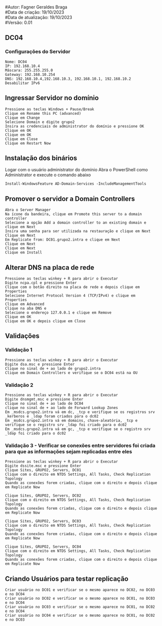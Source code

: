 #Autor: Fagner Geraldes Braga  
#Data de criação: 19/10/2023    
#Data de atualização: 19/10/2023  
#Versão: 0.01  

## DC04
### Configurações do Servidor
```
Nome: DC04
IP: 192.168.10.4
Máscara: 255.255.255.0
Gateway: 192.168.10.254
DNS: 192.168.10.4,192.168.10.3, 192.168.10.1, 192.168.10.2
Desabilitar IPv6
```

## Ingressar Servidor no domínio
```
Pressione as teclas Windows + Pause/Break
Clique em Rename this PC (advanced)
Clique em Change
Selecione Domain e digite grupo2
Insira as credenciais de administrator do domínio e pressione OK
Clique em OK
Clique em OK
Clique em Close
Clique em Restart Now
```
## Instalação dos binários
Logar com o usuário administrator do domínio
Abra o PowerShell como Administrator e execute o comando abaixo
```
Install-WindowsFeature AD-Domain-Services -IncludeManagementTools
```
## Promover o servidor a Domain Controllers
```
Abra o Server Manager
Na ícone da bandeira, clique em Promote this server to a domain controller
Selecione a opção Add a domain controller to an existing domain e clique em Next
Insira uma senha para ser utilizada na restauração e clique em Next
Clique em Next
Em Replicate from: DC01.grupo2.intra e clique em Next
Clique em Next
Clique em Next
Clique em Install
```
## Alterar DNS na placa de rede
```
Pressione as teclas winkey + R para abrir o Executar
Digite ncpa.cpl e pressione Enter
Clique com o botão direito na placa de rede e depois clique em Properties
Selecione Internet Protocol Version 4 (TCP/IPv4) e clique em Properties
Clique em Advanced
Clique na aba DNS e 
Selecione o endereço 127.0.0.1 e clique em Remove
Clique em OK
Clique em OK e depois clique em Close
```
## Validações
### Validação 1
```
Pressione as teclas winkey + R para abrir o Executar
Digite dsa.msc e pressione Enter
Clique no sinal de + ao lado de grupo2.intra
Clique em Domain Controllers e verifique se o DC04 está na OU
```
### Validação 2
```
Pressione as teclas winkey + R para abrir o Executar
Digite dnsmgmt.msc e pressione Enter
Clique no sinal de + ao lado de DC04
clique no sinal de + ao lado de Forward Lookup Zones
Em _msdcs.grupo2.intra vá em dc, _tcp e verifique se os registros srv _kerberos e _ldap foram criados para o dc02
Em _msdcs.grupo2.intra vá em domains, chave-aleatória, _tcp e verifique se o registro srv _ldap foi criado para o dc02
Em _msdcs.grupo2.intra vá em gc, _tcp e verifique se o registro srv _ldap foi criado para o dc02
```
### Validação 3 - Verificar se conexões entre servidores foi criada para que as informações sejam replicadas entre eles
```
Pressione as teclas winkey + R para abrir o Executar
Digite dssite.msc e pressione Enter
Clique Sites, GRUPO2, Servers, DC01
Clique com o direito em NTDS Settings, All Tasks, Check Replication Topology
Quando as conexões forem criadas, clique com o direito e depois clique em Replicate Now

Clique Sites, GRUPO2, Servers, DC02
Clique com o direito em NTDS Settings, All Tasks, Check Replication Topology
Quando as conexões forem criadas, clique com o direito e depois clique em Replicate Now

Clique Sites, GRUPO2, Servers, DC03
Clique com o direito em NTDS Settings, All Tasks, Check Replication Topology
Quando as conexões forem criadas, clique com o direito e depois clique em Replicate Now

Clique Sites, GRUPO2, Servers, DC04
Clique com o direito em NTDS Settings, All Tasks, Check Replication Topology
Quando as conexões forem criadas, clique com o direito e depois clique em Replicate Now
```
## Criando Usuários para testar replicação
```
Criar usuário no DC01 e verificar se o mesmo aparece no DC02, no DC03 e no DC04
Criar usuário no DC02 e verificar se o mesmo aparece no DC01, no DC03 e no DC04
Criar usuário no DC03 e verificar se o mesmo aparece no DC01, no DC02 e no DC04
Criar usuário no DC04 e verificar se o mesmo aparece no DC01, no DC02 e no DC03
```